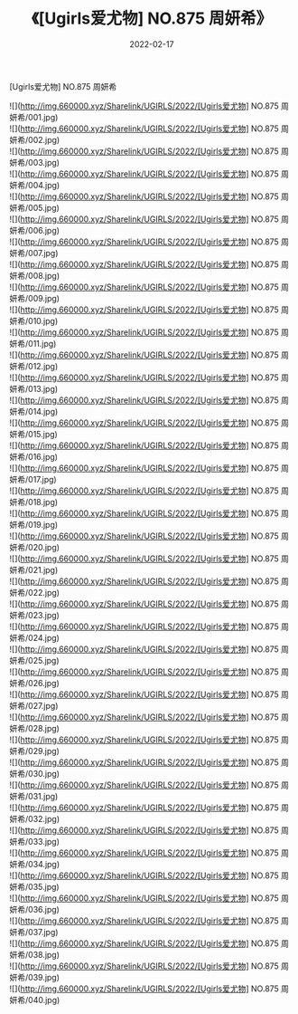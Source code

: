 ﻿---
layout: post
title:  《[Ugirls爱尤物] NO.875 周妍希》
date:   2022-02-17
img: http://img.660000.xyz/Sharelink/UGIRLS/2022/[Ugirls爱尤物] NO.875 周妍希/000.jpg
categories: [美女, 清纯, 唯美]
---

[Ugirls爱尤物] NO.875 周妍希

 ![](http://img.660000.xyz/Sharelink/UGIRLS/2022/[Ugirls爱尤物] NO.875 周妍希/001.jpg) <br>![](http://img.660000.xyz/Sharelink/UGIRLS/2022/[Ugirls爱尤物] NO.875 周妍希/002.jpg) <br>![](http://img.660000.xyz/Sharelink/UGIRLS/2022/[Ugirls爱尤物] NO.875 周妍希/003.jpg) <br>![](http://img.660000.xyz/Sharelink/UGIRLS/2022/[Ugirls爱尤物] NO.875 周妍希/004.jpg) <br>![](http://img.660000.xyz/Sharelink/UGIRLS/2022/[Ugirls爱尤物] NO.875 周妍希/005.jpg) <br>![](http://img.660000.xyz/Sharelink/UGIRLS/2022/[Ugirls爱尤物] NO.875 周妍希/006.jpg) <br>![](http://img.660000.xyz/Sharelink/UGIRLS/2022/[Ugirls爱尤物] NO.875 周妍希/007.jpg) <br>![](http://img.660000.xyz/Sharelink/UGIRLS/2022/[Ugirls爱尤物] NO.875 周妍希/008.jpg) <br>![](http://img.660000.xyz/Sharelink/UGIRLS/2022/[Ugirls爱尤物] NO.875 周妍希/009.jpg) <br>![](http://img.660000.xyz/Sharelink/UGIRLS/2022/[Ugirls爱尤物] NO.875 周妍希/010.jpg) <br>![](http://img.660000.xyz/Sharelink/UGIRLS/2022/[Ugirls爱尤物] NO.875 周妍希/011.jpg) <br>![](http://img.660000.xyz/Sharelink/UGIRLS/2022/[Ugirls爱尤物] NO.875 周妍希/012.jpg) <br>![](http://img.660000.xyz/Sharelink/UGIRLS/2022/[Ugirls爱尤物] NO.875 周妍希/013.jpg) <br>![](http://img.660000.xyz/Sharelink/UGIRLS/2022/[Ugirls爱尤物] NO.875 周妍希/014.jpg) <br>![](http://img.660000.xyz/Sharelink/UGIRLS/2022/[Ugirls爱尤物] NO.875 周妍希/015.jpg) <br>![](http://img.660000.xyz/Sharelink/UGIRLS/2022/[Ugirls爱尤物] NO.875 周妍希/016.jpg) <br>![](http://img.660000.xyz/Sharelink/UGIRLS/2022/[Ugirls爱尤物] NO.875 周妍希/017.jpg) <br>![](http://img.660000.xyz/Sharelink/UGIRLS/2022/[Ugirls爱尤物] NO.875 周妍希/018.jpg) <br>![](http://img.660000.xyz/Sharelink/UGIRLS/2022/[Ugirls爱尤物] NO.875 周妍希/019.jpg) <br>![](http://img.660000.xyz/Sharelink/UGIRLS/2022/[Ugirls爱尤物] NO.875 周妍希/020.jpg) <br>![](http://img.660000.xyz/Sharelink/UGIRLS/2022/[Ugirls爱尤物] NO.875 周妍希/021.jpg) <br>![](http://img.660000.xyz/Sharelink/UGIRLS/2022/[Ugirls爱尤物] NO.875 周妍希/022.jpg) <br>![](http://img.660000.xyz/Sharelink/UGIRLS/2022/[Ugirls爱尤物] NO.875 周妍希/023.jpg) <br>![](http://img.660000.xyz/Sharelink/UGIRLS/2022/[Ugirls爱尤物] NO.875 周妍希/024.jpg) <br>![](http://img.660000.xyz/Sharelink/UGIRLS/2022/[Ugirls爱尤物] NO.875 周妍希/025.jpg) <br>![](http://img.660000.xyz/Sharelink/UGIRLS/2022/[Ugirls爱尤物] NO.875 周妍希/026.jpg) <br>![](http://img.660000.xyz/Sharelink/UGIRLS/2022/[Ugirls爱尤物] NO.875 周妍希/027.jpg) <br>![](http://img.660000.xyz/Sharelink/UGIRLS/2022/[Ugirls爱尤物] NO.875 周妍希/028.jpg) <br>![](http://img.660000.xyz/Sharelink/UGIRLS/2022/[Ugirls爱尤物] NO.875 周妍希/029.jpg) <br>![](http://img.660000.xyz/Sharelink/UGIRLS/2022/[Ugirls爱尤物] NO.875 周妍希/030.jpg) <br>![](http://img.660000.xyz/Sharelink/UGIRLS/2022/[Ugirls爱尤物] NO.875 周妍希/031.jpg) <br>![](http://img.660000.xyz/Sharelink/UGIRLS/2022/[Ugirls爱尤物] NO.875 周妍希/032.jpg) <br>![](http://img.660000.xyz/Sharelink/UGIRLS/2022/[Ugirls爱尤物] NO.875 周妍希/033.jpg) <br>![](http://img.660000.xyz/Sharelink/UGIRLS/2022/[Ugirls爱尤物] NO.875 周妍希/034.jpg) <br>![](http://img.660000.xyz/Sharelink/UGIRLS/2022/[Ugirls爱尤物] NO.875 周妍希/035.jpg) <br>![](http://img.660000.xyz/Sharelink/UGIRLS/2022/[Ugirls爱尤物] NO.875 周妍希/036.jpg) <br>![](http://img.660000.xyz/Sharelink/UGIRLS/2022/[Ugirls爱尤物] NO.875 周妍希/037.jpg) <br>![](http://img.660000.xyz/Sharelink/UGIRLS/2022/[Ugirls爱尤物] NO.875 周妍希/038.jpg) <br>![](http://img.660000.xyz/Sharelink/UGIRLS/2022/[Ugirls爱尤物] NO.875 周妍希/039.jpg) <br>![](http://img.660000.xyz/Sharelink/UGIRLS/2022/[Ugirls爱尤物] NO.875 周妍希/040.jpg) <br>